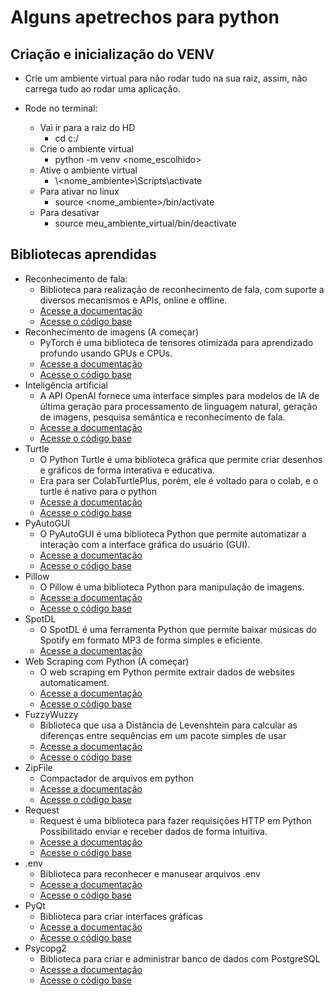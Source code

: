 # Alguns apetrechos para python

## Criação e inicialização do VENV
- Crie um ambiente virtual para não rodar tudo na sua raiz, assim, não carrega tudo ao rodar uma aplicação.

- Rode no terminal:
    - Vai ir para a raiz do HD
        - cd c:/
    - Crie o ambiente virtual
        - python -m venv <nome_escolhido>
    - Ative o ambiente virtual
        - \\\<nome_ambiente>\Scripts\activate
    - Para ativar no linux
        - source <nome_ambiente>/bin/activate
    - Para desativar
        - source meu_ambiente_virtual/bin/deactivate

## Bibliotecas aprendidas
- Reconhecimento de fala:
    - Biblioteca para realização de reconhecimento de fala, com suporte a diversos mecanismos e APIs, online e offline.
    - [Acesse a documentação](documentacao/SpeechRecognition.md)
    - [Acesse o código base](codigos/SpeechRecognition.py)
- Reconhecimento de imagens (A começar)
    - PyTorch é uma biblioteca de tensores otimizada para aprendizado profundo usando GPUs e CPUs.
    - [Acesse a documentação](documentacao/PyTorch.md)
    - [Acesse o código base](codigos/PyTorch.py)
- Inteligência artificial
    - A API OpenAI fornece uma interface simples para modelos de IA de última geração para processamento de linguagem natural, geração de imagens, pesquisa semântica e reconhecimento de fala.
    - [Acesse a documentação](documentacao/OpenAi.md)
    - [Acesse o código base](codigos/OpenAi.py)
- Turtle
    - O Python Turtle é uma biblioteca gráfica que permite criar desenhos e gráficos de forma interativa e educativa.
    - Era para ser ColabTurtlePlus, porém, ele é voltado para o colab, e o turtle é nativo para o python
    - [Acesse a documentação](documentacao/Turtle.md)
    - [Acesse o código base](codigos/Turtle.py)
- PyAutoGUI
    - O PyAutoGUI é uma biblioteca Python que permite automatizar a interação com a interface gráfica do usuário (GUI).
    - [Acesse a documentação](documentacao/PyAutoGUI.md)
    - [Acesse o código base](codigos/PyAutoGUI.py)
- Pillow
    - O Pillow é uma biblioteca Python para manipulação de imagens.
    - [Acesse a documentação](documentacao/Pillow.md)
    - [Acesse o código base](codigos/Pillow.py)
- SpotDL
    - O SpotDL é uma ferramenta Python que permite baixar músicas do Spotify em formato MP3 de forma simples e eficiente.
    - [Acesse a documentação](documentacao/SpotDL.md)
- Web Scraping com Python (A começar)
    - O web scraping em Python permite extrair dados de websites automaticament.
    - [Acesse a documentação](documentacao/WebScraping.md)
    - [Acesse o código base](codigos/WebScraping.py)
- FuzzyWuzzy
    - Biblioteca que usa a Distância de Levenshtein para calcular as diferenças entre sequências em um pacote simples de usar
    - [Acesse a documentação](documentacao/FuzzyWuzzy.md)
    - [Acesse o código base](codigos/FuzzyWuzzy.py)
- ZipFile
    - Compactador de arquivos em python
    - [Acesse a documentação](documentacao/ZipFile.md)
    - [Acesse o código base](codigos/ZipFile.py)
- Request
    - Request é uma biblioteca para fazer requisições HTTP em Python Possibilitado enviar e receber dados de forma intuitiva.
    - [Acesse a documentação](documentacao/Request.md)
    - [Acesse o código base](codigos/Request.py)
- .env
    - Biblioteca para reconhecer e manusear arquivos .env
    - [Acesse a documentação](documentacao/DotEnv.md)
    - [Acesse o código base](codigos/DotEnv.py)
- PyQt
    - Biblioteca para criar interfaces gráficas
    - [Acesse a documentação](documentacao/PyQt.md)
    - [Acesse o código base](codigos/PyQt.py)
- Psycopg2
    - Biblioteca para criar e administrar banco de dados com PostgreSQL
    - [Acesse a documentação](documentacao/Psycopg2.md)
    - [Acesse o código base](codigos/Psycopg2.py)